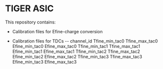 # TIGER ASIC

This repository contains:

- Calibration files for Efine-charge conversion

- Calibration files for TDCs
-- channel_id Tfine_min_tac0 Tfine_max_tac0 Efine_min_tac0 Efine_max_tac0 Tfine_min_tac1 Tfine_max_tac1 Efine_min_tac1 Efine_max_tac1 Tfine_min_tac2 Tfine_max_tac2 Efine_min_tac2 Efine_max_tac2 Tfine_min_tac3 Tfine_max_tac3 Efine_min_tac3 Efine_max_tac3 

